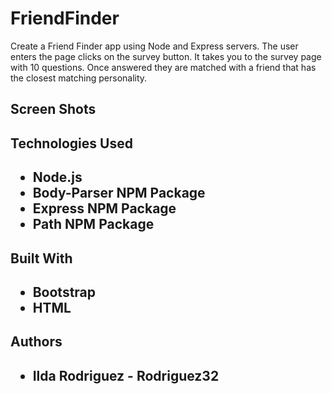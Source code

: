 # FriendFinder

<p>Create a Friend Finder app using Node and Express servers. The user enters the page clicks on the survey button. It takes you to the survey page with 10 questions. Once answered they are matched with a friend that has the closest matching personality.</p>

<h2>Screen Shots<h2>


<h2>Technologies Used<h2>
<ul>
    <li>Node.js</li>
    <li>Body-Parser NPM Package</li>
    <li>Express NPM Package</li>
    <li>Path NPM Package</li>
</ul>

<h2>Built With<h2>
<ul>
    <li>Bootstrap</li>
    <li>HTML</li>

</ul>

<h2>Authors<h2>

<ul>
    <li>Ilda Rodriguez - Rodriguez32</li>
</ul>
